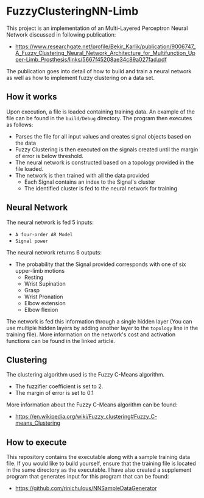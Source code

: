 # FuzzyClusteringNN-Limb

This project is an implementation of an Multi-Layered Perceptron Neural Network discussed in following publication:
- https://www.researchgate.net/profile/Bekir_Karlik/publication/9006747_A_Fuzzy_Clustering_Neural_Network_Architecture_for_Multifunction_Upper-Limb_Prosthesis/links/5667f45208ae34c89a027fad.pdf

The publication goes into detail of how to build and train a neural network as well as how to implement fuzzy clustering on  a data set.

## How it works
Upon execution, a file is loaded containing training data. An example of the file can be found in the `build/Debug` directory.
The program then executes as follows:
- Parses the file for all input values and creates signal objects based on the data
- Fuzzy Clustering is then executed on the signals created until the margin of error is below threshold.
- The neural network is constructed based on a topology provided in the file loaded.
- The network is then trained with all the data provided
  - Each Signal contains an index to the Signal's cluster
  - The identified cluster is fed to the neural network for training

## Neural Network

The neural network is fed 5 inputs:
  - `A four-order AR Model`
  - `Signal power`

The neural network returns 6 outputs:
  - The probability that the Signal provided corresponds with one of six upper-limb motions
    - Resting
    - Wrist Supination
    - Grasp
    - Wrist Pronation 
    - Elbow extension
    - Elbow flexion 

The network is fed this information through a single hidden layer (You can use multiple hidden layers by adding another layer to the `topology` line in the training file).
More information on the network's cost and activation functions can be found in the linked article.
 
## Clustering
The clustering algorithm used is the Fuzzy C-Means algorithm.
- The fuzzifier coefficient is set to 2.
- The margin of error is set to 0.1

More information about the Fuzzy C-Means algorithm can be found:
- https://en.wikipedia.org/wiki/Fuzzy_clustering#Fuzzy_C-means_Clustering

## How to execute
This repository contains the executable along with a sample training data file.
If you would like to build yourself, ensure that the training file is located in the same directory as the executable.
I have also created a supplement program that generates input for this program that can be found:
- https://github.com/rinichulous/NNSampleDataGenerator
